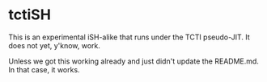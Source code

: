 # tctiSH

This is an experimental iSH-alike that runs under the TCTI pseudo-JIT. It does not yet, y'know, work.

Unless we got this working already and just didn't update the README.md. In that case, it works.
